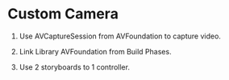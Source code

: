  # Custom Camera

1. Use AVCaptureSession from AVFoundation to capture video.

2. Link Library AVFoundation from Build Phases.

3. Use 2 storyboards to 1 controller.


